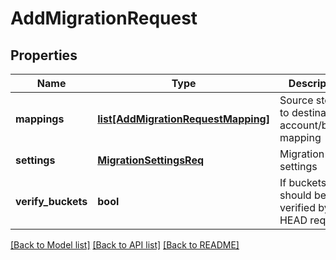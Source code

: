 # AddMigrationRequest

## Properties
Name | Type | Description | Notes
------------ | ------------- | ------------- | -------------
**mappings** | [**list[AddMigrationRequestMapping]**](AddMigrationRequestMapping.md) | Source storage to destination account/bucket mapping | [optional] 
**settings** | [**MigrationSettingsReq**](MigrationSettingsReq.md) | Migration settings | [optional] 
**verify_buckets** | **bool** | If buckets should be verified by HEAD request | [optional] 

[[Back to Model list]](../README.md#documentation-for-models) [[Back to API list]](../README.md#documentation-for-api-endpoints) [[Back to README]](../README.md)



